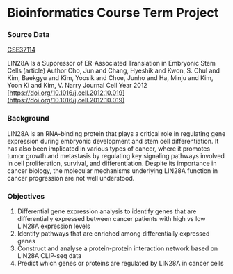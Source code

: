# Bioinformatics Course Term Project

### Source Data

[GSE37114](https://www.ncbi.nlm.nih.gov/geo/query/acc.cgi?acc=GSE37114)

LIN28A Is a Suppressor of ER-Associated Translation in Embryonic Stem Cells (article) Author Cho, Jun and Chang, Hyeshik and Kwon, S. Chul and Kim, Baekgyu and Kim, Yoosik and Choe, Junho and Ha, Minju and Kim, Yoon Ki and Kim, V. Narry Journal Cell Year 2012 [https://doi.org/10.1016/j.cell.2012.10.019](https://doi.org/10.1016/j.cell.2012.10.019)

### Background

LIN28A is an RNA-binding protein that plays a critical role in regulating gene expression during embryonic development and stem cell differentiation. It has also been implicated in various types of cancer, where it promotes tumor growth and metastasis by regulating key signaling pathways involved in cell proliferation, survival, and differentiation. Despite its importance in cancer biology, the molecular mechanisms underlying LIN28A function in cancer progression are not well understood.

### Objectives

1. Differential gene expression analysis to identify genes that are differentially expressed between cancer patients with high vs low LIN28A expression levels
2. Identify pathways that are enriched among differentially expressed genes
3. Construct and analyse a protein-protein interaction network based on LIN28A CLIP-seq data
4. Predict which genes or proteins are regulated by LIN28A in cancer cells

